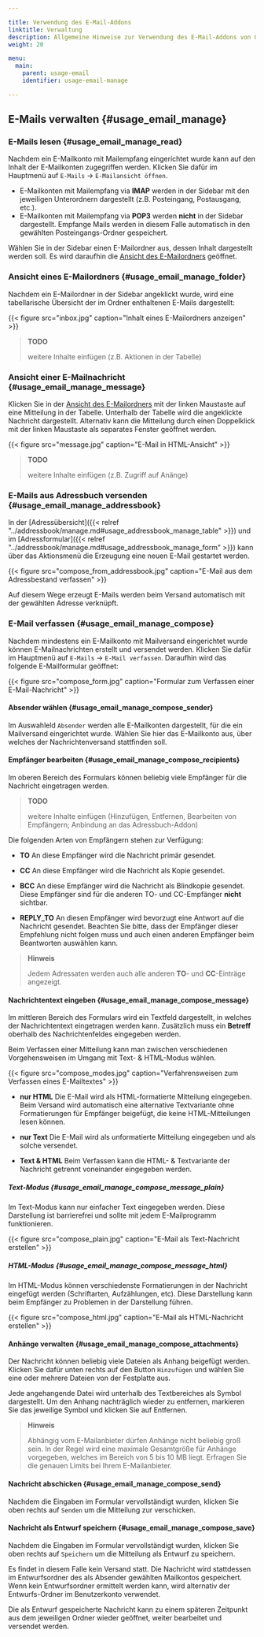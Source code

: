 ```yaml
---

title: Verwendung des E-Mail-Addons
linktitle: Verwaltung
description: Allgemeine Hinweise zur Verwendung des E-Mail-Addons von OpenEstate-ImmoTool…
weight: 20

menu:
  main:
    parent: usage-email
    identifier: usage-email-manage

---
```


## E-Mails verwalten {#usage_email_manage}


### E-Mails lesen {#usage_email_manage_read}

Nachdem ein E-Mailkonto mit Mailempfang eingerichtet wurde kann auf den Inhalt der E-Mailkonten zugegriffen werden. Klicken Sie dafür im Hauptmenü auf `E-Mails` → `E-Mailansicht öffnen`.

-   E-Mailkonten mit Mailempfang via **IMAP** werden in der Sidebar mit den jeweiligen Unterordnern dargestellt (z.B. Posteingang, Postausgang, etc.).
-   E-Mailkonten mit Mailempfang via **POP3** werden **nicht** in der Sidebar dargestellt. Empfange Mails werden in diesem Falle automatisch in den gewählten Posteingangs-Ordner gespeichert.

Wählen Sie in der Sidebar einen E-Mailordner aus, dessen Inhalt dargestellt werden soll. Es wird daraufhin die [Ansicht des E-Mailordners](#usage_email_manage_folder) geöffnet.


### Ansicht eines E-Mailordners {#usage_email_manage_folder}

Nachdem ein E-Mailordner in der Sidebar angeklickt wurde, wird eine tabellarische Übersicht der im Ordner enthaltenen E-Mails dargestellt:

{{< figure src="inbox.jpg" caption="Inhalt eines E-Mailordners anzeigen" >}}

> **TODO**
>
> weitere Inhalte einfügen (z.B. Aktionen in der Tabelle)


### Ansicht einer E-Mailnachricht {#usage_email_manage_message}

Klicken Sie in der [Ansicht des E-Mailordners](#usage_email_manage_folder) mit der linken Maustaste auf eine Mitteilung in der Tabelle. Unterhalb der Tabelle wird die angeklickte Nachricht dargestellt. Alternativ kann die Mitteilung durch einen Doppelklick mit der linken Maustaste als separates Fenster geöffnet werden.

{{< figure src="message.jpg" caption="E-Mail in HTML-Ansicht" >}}

> **TODO**
>
> weitere Inhalte einfügen (z.B. Zugriff auf Anänge)


### E-Mails aus Adressbuch versenden {#usage_email_manage_addressbook}

In der [Adressübersicht]({{< relref "../addressbook/manage.md#usage_addressbook_manage_table" >}}) und im [Adressformular]({{< relref "../addressbook/manage.md#usage_addressbook_manage_form" >}}) kann über das Aktionsmenü die Erzeugung eine neuen E-Mail gestartet werden.

{{< figure src="compose_from_addressbook.jpg" caption="E-Mail aus dem Adressbestand verfassen" >}}

Auf diesem Wege erzeugt E-Mails werden beim Versand automatisch mit der gewählten Adresse verknüpft.


### E-Mail verfassen {#usage_email_manage_compose}

Nachdem mindestens ein E-Mailkonto mit Mailversand eingerichtet wurde können E-Mailnachrichten erstellt und versendet werden. Klicken Sie dafür im Hauptmenü auf `E-Mails` → `E-Mail verfassen`. Daraufhin wird das folgende E-Mailformular geöffnet:

{{< figure src="compose_form.jpg" caption="Formular zum Verfassen einer E-Mail-Nachricht" >}}


#### Absender wählen {#usage_email_manage_compose_sender}

Im Auswahleld `Absender` werden alle E-Mailkonten dargestellt, für die ein Mailversand eingerichtet wurde. Wählen Sie hier das E-Mailkonto aus, über welches der Nachrichtenversand stattfinden soll.


#### Empfänger bearbeiten {#usage_email_manage_compose_recipients}

Im oberen Bereich des Formulars können beliebig viele Empfänger für die Nachricht eingetragen werden.

> **TODO**
>
> weitere Inhalte einfügen (Hinzufügen, Entfernen, Bearbeiten von Empfängern; Anbindung an das Adressbuch-Addon)

Die folgenden Arten von Empfängern stehen zur Verfügung:

-   **TO**
    An diese Empfänger wird die Nachricht primär gesendet.

-   **CC**
    An diese Empfänger wird die Nachricht als Kopie gesendet.

-   **BCC**
    An diese Empfänger wird die Nachricht als Blindkopie gesendet. Diese Empfänger sind für die anderen TO- und CC-Empfänger **nicht** sichtbar.

-   **REPLY_TO**
    An diesen Empfänger wird bevorzugt eine Antwort auf die Nachricht gesendet. Beachten Sie bitte, dass der Empfänger dieser Empfehlung nicht folgen muss und auch einen anderen Empfänger beim Beantworten auswählen kann.

> **Hinweis**
>
> Jedem Adressaten werden auch alle anderen **TO**- und **CC**-Einträge angezeigt.


#### Nachrichtentext eingeben {#usage_email_manage_compose_message}

Im mittleren Bereich des Formulars wird ein Textfeld dargestellt, in welches der Nachrichtentext eingetragen werden kann. Zusätzlich muss ein **Betreff** oberhalb des Nachrichtenfeldes eingegeben werden.

Beim Verfassen einer Mitteilung kann man zwischen verschiedenen Vorgehensweisen im Umgang mit Text- & HTML-Modus wählen.

{{< figure src="compose_modes.jpg" caption="Verfahrensweisen zum Verfassen eines E-Mailtextes" >}}

-   **nur HTML**
    Die E-Mail wird als HTML-formatierte Mitteilung eingegeben. Beim Versand wird automatisch eine alternative Textvariante ohne Formatierungen für Empfänger beigefügt, die keine HTML-Mitteilungen lesen können.

-   **nur Text**
    Die E-Mail wird als unformatierte Mitteilung eingegeben und als solche versendet.

-   **Text & HTML**
    Beim Verfassen kann die HTML- &amp; Textvariante der Nachricht getrennt voneinander eingegeben werden.


##### Text-Modus {#usage_email_manage_compose_message_plain}

Im Text-Modus kann nur einfacher Text eingegeben werden. Diese Darstellung ist barrierefrei und sollte mit jedem E-Mailprogramm funktionieren.

{{< figure src="compose_plain.jpg" caption="E-Mail als Text-Nachricht erstellen" >}}


##### HTML-Modus {#usage_email_manage_compose_message_html}

Im HTML-Modus können verschiedenste Formatierungen in der Nachricht eingefügt werden (Schriftarten, Aufzählungen, etc). Diese Darstellung kann beim Empfänger zu Problemen in der Darstellung führen.

{{< figure src="compose_html.jpg" caption="E-Mail als HTML-Nachricht erstellen" >}}


#### Anhänge verwalten {#usage_email_manage_compose_attachments}

Der Nachricht können beliebig viele Dateien als Anhang beigefügt werden. Klicken Sie dafür unten rechts auf den Button `Hinzufügen` und wählen Sie eine oder mehrere Dateien von der Festplatte aus.

Jede angehangende Datei wird unterhalb des Textbereiches als Symbol dargestellt. Um den Anhang nachträglich wieder zu entfernen, markieren Sie das jeweilige Symbol und klicken Sie auf Entfernen.

> **Hinweis**
>
> Abhängig vom E-Mailanbieter dürfen Anhänge nicht beliebig groß sein. In der Regel wird eine maximale Gesamtgröße für Anhänge vorgegeben, welches im Bereich von 5 bis 10 MB liegt. Erfragen Sie die genauen Limits bei Ihrem E-Mailanbieter.


#### Nachricht abschicken {#usage_email_manage_compose_send}

Nachdem die Eingaben im Formular vervollständigt wurden, klicken Sie oben rechts auf `Senden` um die Mitteilung zur verschicken.


#### Nachricht als Entwurf speichern {#usage_email_manage_compose_save}

Nachdem die Eingaben im Formular vervollständigt wurden, klicken Sie oben rechts auf `Speichern` um die Mitteilung als Entwurf zu speichern.

Es findet in diesem Falle kein Versand statt. Die Nachricht wird stattdessen im Entwurfsordner des als Absender gewählten Mailkontos gespeichert. Wenn kein Entwurfsordner ermittelt werden kann, wird alternativ der Entwurfs-Ordner im Benutzerkonto verwendet.

Die als Entwurf gespeicherte Nachricht kann zu einem späteren Zeitpunkt aus dem jeweiligen Ordner wieder geöffnet, weiter bearbeitet und versendet werden.
